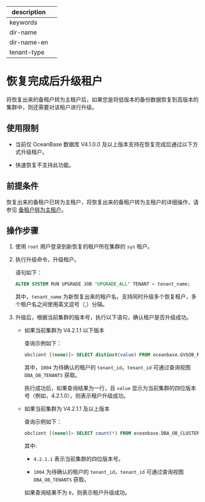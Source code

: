 |description||
|---|---|
|keywords||
|dir-name||
|dir-name-en||
|tenant-type||

# 恢复完成后升级租户

将恢复出来的备租户转为主租户后，如果您是将低版本的备份数据恢复到高版本的集群中，则还需要对该租户进行升级。

## 使用限制

* 当前仅 OceanBase 数据库 V4.1.0.0 及以上版本支持在恢复完成后通过以下方式升级租户。

* 快速恢复不支持此功能。

## 前提条件

恢复出来的备租户已转为主租户，将恢复出来的备租户转为主租户的详细操作，请参见 [备租户转为主租户](600.active-standby-tenant.md)。

## 操作步骤

1. 使用 `root` 用户登录到新恢复的租户所在集群的 `sys` 租户。

2. 执行升级命令，升级租户。

   语句如下：

   ```sql
   ALTER SYSTEM RUN UPGRADE JOB "UPGRADE_ALL" TENANT = tenant_name;
   ```
   
   其中，`tenant_name` 为新恢复出来的租户名。支持同时升级多个恢复租户，多个租户名之间使用英文逗号（,）分隔。

3. 升级后，根据当前集群的版本号，执行以下语句，确认租户是否升级成功。

   * 如果当前集群为 V4.2.1.1 以下版本

      查询示例如下：

      ```sql
      obclient [(none)]> SELECT distinct(value) FROM oceanbase.GV$OB_PARAMETERS WHERE tenant_id =1004;
      ```

      其中，`1004` 为待确认的租户的 `tenant_id`，`tenant_id` 可通过查询视图 `DBA_OB_TENANTS` 获取。

      执行成功后，如果查询结果为一行，且 `value` 显示为当前集群的四位版本号（例如，4.2.1.0），则表示租户升级成功。

   * 如果当前集群为 V4.2.1.1 及以上版本

      查询示例如下：

      ```sql
      obclient [(none)]> SELECT count(*) FROM oceanbase.DBA_OB_CLUSTER_EVENT_HISTORY WHERE event = 'UPGRADE_ALL' AND value3 ='4.2.1.1' AND value5 = '1004';
      ```

      其中:
      
      * `4.2.1.1` 表示当前集群的四位版本号。
      
      * `1004` 为待确认的租户的 `tenant_id`，`tenant_id` 可通过查询视图 `DBA_OB_TENANTS` 获取。

      如果查询结果不为 `0`，则表示租户升级成功。
